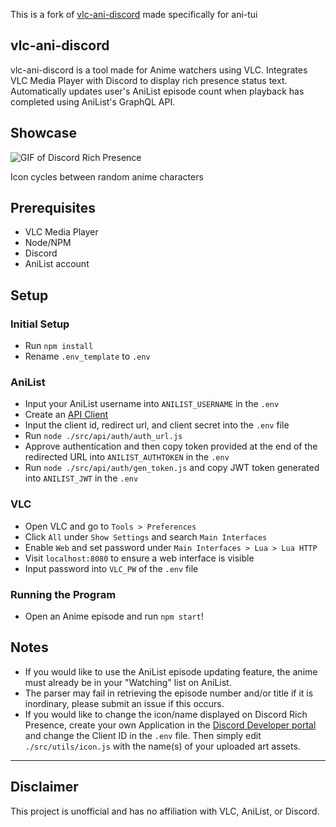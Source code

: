 This is a fork of [vlc-ani-discord](https://github.com/cakoshakib/vlc-ani-discord) made specifically for ani-tui

## vlc-ani-discord

vlc-ani-discord is a tool made for Anime watchers using VLC. Integrates VLC Media Player with Discord to display rich presence status text. Automatically updates user's AniList episode count when playback has completed using AniList's GraphQL API.

## Showcase 

![GIF of Discord Rich Presence](https://i.imgur.com/wJJOEHG.gif)

Icon cycles between random anime characters

## Prerequisites 
- VLC Media Player
- Node/NPM
- Discord
- AniList account

## Setup

### Initial Setup 
- Run `npm install`
- Rename `.env_template` to `.env`

### AniList
- Input your AniList username into `ANILIST_USERNAME` in the `.env`
- Create an [API Client](https://anilist.co/settings/developer)
- Input the client id, redirect url, and client secret into the `.env` file
- Run `node ./src/api/auth/auth_url.js`
- Approve authentication and then copy token provided at the end of the redirected URL into `ANILIST_AUTHTOKEN` in the `.env`
- Run `node ./src/api/auth/gen_token.js` and copy JWT token generated into `ANILIST_JWT` in the `.env`

### VLC
- Open VLC and go to `Tools > Preferences`
- Click `All` under `Show Settings` and search `Main Interfaces`
- Enable `Web` and set password under `Main Interfaces > Lua > Lua HTTP`
- Visit `localhost:8080` to ensure a web interface is visible
- Input password into `VLC_PW` of the `.env` file

### Running the Program
- Open an Anime episode and run `npm start`!

## Notes
- If you would like to use the AniList episode updating feature, the anime must already be in your "Watching" list on AniList.
- The parser may fail in retrieving the episode number and/or title if it is inordinary, please submit an issue if this occurs.
- If you would like to change the icon/name displayed on Discord Rich Presence, create your own Application in the [Discord Developer portal](https://discord.com/developers/applications) and change the Client ID in the `.env` file. Then simply edit `./src/utils/icon.js` with the name(s) of your uploaded art assets.

---
## Disclaimer 
This project is unofficial and has no affiliation with VLC, AniList, or Discord.
